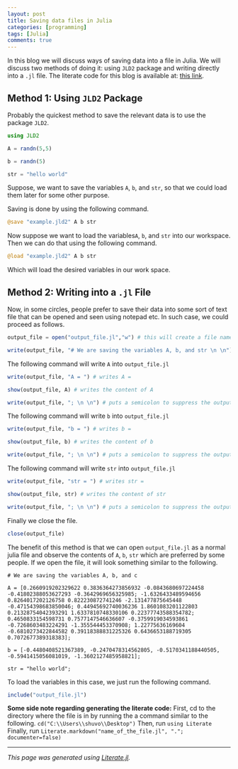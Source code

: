 ```yaml
---
layout: post 
title: Saving data files in Julia
categories: [programming] 
tags: [Julia]
comments: true 
---
```


In this blog we will discuss ways of saving data into a file in Julia. We will discuss two methods of doing it: using `JLD2` package and writing directly into a `.jl` file. The literate code for this blog is available at: [this link](https://raw.githubusercontent.com/Shuvomoy/blog/gh-pages/codes/saving_data_files_julia.jl).<!-- more -->

## Method 1: Using `JLD2` Package
Probably the quickest method to save the relevant data is to use the package `JLD2`.

```julia
using JLD2

A = randn(5,5)

b = randn(5)

str = "hello world"
```

Suppose, we want to save the variables `A`, `b`, and `str`, so that we could load them later for some other purpose.

Saving is done by using the following command.

```julia
@save "example.jld2" A b str
```

Now suppose we want to load the variables`A`, `b`, and `str` into our workspace. Then we can do that using the following command.

```julia
@load "example.jld2" A b str
```

Which will load the desired variables in our work space.

## Method 2: Writing into a `.jl` File
Now, in some circles, people prefer to save their data into some sort of text file that can be opened and seen using notepad etc. In such case, we could proceed as follows.

```julia
output_file = open("output_file.jl","w") # this will create a file named output_file.jl, where we will write the data.

write(output_file, "# We are saving the variables A, b, and str \n \n") # this line will act as a comment in the original file
```

The following command will write `A` into `output_file.jl`

```julia
write(output_file, "A = ") # writes A =

show(output_file, A) # writes the content of A

write(output_file, "; \n \n") # puts a semicolon to suppress the output and two line breaks
```

The following command will write `b` into `output_file.jl`

```julia
write(output_file, "b = ") # writes b =

show(output_file, b) # writes the content of b

write(output_file, "; \n \n") # puts a semicolon to suppress the output and two line breaks
```

The following command will write `str` into `output_file.jl`

```julia
write(output_file, "str = ") # writes str =

show(output_file, str) # writes the content of str

write(output_file, "; \n \n") # puts a semicolon to suppress the output and two line breaks
```

Finally we close the file.

```julia
close(output_file)
```

The benefit of this method is that we can open `output_file.jl` as a normal julia file and observe the contents of `A`, `b`, `str` which are preferred by some people. If we open the file, it will look something similar to the following.

```
# We are saving the variables A, b, and c

A = [0.2660919202329622 0.3836364273856932 -0.0843680697224458 -0.41802388053627293 -0.3642969656325985; -1.6326433489594656 0.8264017202126758 0.822230872741246 -2.131477875645448 -0.47154398683850046; 0.44945692740036236 1.8601083201122803 0.21328754042393291 1.6337810748330106 0.22377743588354782; 0.4650833154598731 0.7577147546636607 -0.3759919034593861 -0.7268603483224291 -1.355544453370908; 1.22775636169604 -0.6810273422844582 0.39118388831225326 0.6436653188719305 0.7072677389318383];

b = [-0.4480408521367389, -0.2470478314562805, -0.5170341188440505, -0.5941415056081019, -1.3602127485958821];

str = "hello world";
```

To load the variables in this case, we just run the following command.

```julia
include("output_file.jl")
```

**Some side note regarding generating the literate code:** First, cd to the directory where the file is in by running the a command similar to the following.
`cd("C:\\Users\\shuvo\\Desktop")`
Then, run
`using Literate`
Finally, run
`Literate.markdown("name_of_the_file.jl", "."; documenter=false)`

---

*This page was generated using [Literate.jl](https://github.com/fredrikekre/Literate.jl).*

